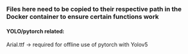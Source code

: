 ### Files here need to be copied to their respective path in the Docker container to ensure certain functions work
#### YOLO/pytorch related:
Arial.ttf -> required for offline use of pytorch with Yolov5